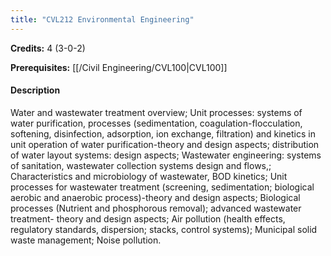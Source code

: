 ```yaml
---
title: "CVL212 Environmental Engineering"
---
```

**Credits:** 4 (3-0-2)

**Prerequisites:** [[/Civil Engineering/CVL100|CVL100]]

#### Description
Water and wastewater treatment overview; Unit processes: systems of water purification, processes (sedimentation, coagulation-flocculation, softening, disinfection, adsorption, ion exchange, filtration) and kinetics in unit operation of water purification-theory and design aspects; distribution of water layout systems: design aspects; Wastewater engineering: systems of sanitation, wastewater collection systems design and flows,; Characteristics and microbiology of wastewater, BOD kinetics; Unit processes for wastewater treatment (screening, sedimentation; biological aerobic and anaerobic process)-theory and design aspects; Biological processes (Nutrient and phosphorous removal); advanced wastewater treatment- theory and design aspects; Air pollution (health effects, regulatory standards, dispersion; stacks, control systems); Municipal solid waste management; Noise pollution.